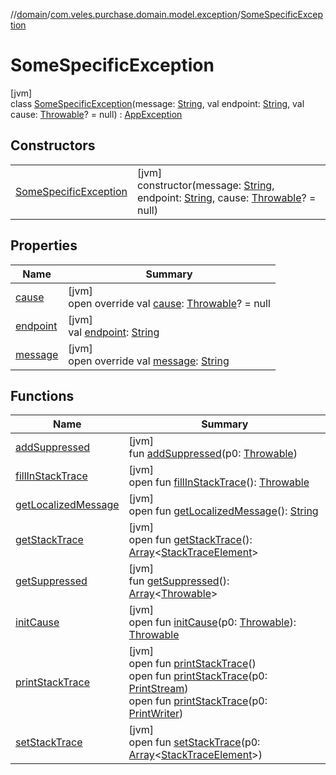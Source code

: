 //[domain](../../../index.md)/[com.veles.purchase.domain.model.exception](../index.md)/[SomeSpecificException](index.md)

# SomeSpecificException

[jvm]\
class [SomeSpecificException](index.md)(message: [String](https://kotlinlang.org/api/latest/jvm/stdlib/kotlin/-string/index.html), val endpoint: [String](https://kotlinlang.org/api/latest/jvm/stdlib/kotlin/-string/index.html), val cause: [Throwable](https://kotlinlang.org/api/latest/jvm/stdlib/kotlin/-throwable/index.html)? = null) : [AppException](../-app-exception/index.md)

## Constructors

| | |
|---|---|
| [SomeSpecificException](-some-specific-exception.md) | [jvm]<br>constructor(message: [String](https://kotlinlang.org/api/latest/jvm/stdlib/kotlin/-string/index.html), endpoint: [String](https://kotlinlang.org/api/latest/jvm/stdlib/kotlin/-string/index.html), cause: [Throwable](https://kotlinlang.org/api/latest/jvm/stdlib/kotlin/-throwable/index.html)? = null) |

## Properties

| Name | Summary |
|---|---|
| [cause](../-app-exception/cause.md) | [jvm]<br>open override val [cause](../-app-exception/cause.md): [Throwable](https://kotlinlang.org/api/latest/jvm/stdlib/kotlin/-throwable/index.html)? = null |
| [endpoint](../-app-exception/endpoint.md) | [jvm]<br>val [endpoint](../-app-exception/endpoint.md): [String](https://kotlinlang.org/api/latest/jvm/stdlib/kotlin/-string/index.html) |
| [message](../-app-exception/message.md) | [jvm]<br>open override val [message](../-app-exception/message.md): [String](https://kotlinlang.org/api/latest/jvm/stdlib/kotlin/-string/index.html) |

## Functions

| Name | Summary |
|---|---|
| [addSuppressed](../-unauthorized-exception/index.md#282858770%2FFunctions%2F-1078502285) | [jvm]<br>fun [addSuppressed](../-unauthorized-exception/index.md#282858770%2FFunctions%2F-1078502285)(p0: [Throwable](https://kotlinlang.org/api/latest/jvm/stdlib/kotlin/-throwable/index.html)) |
| [fillInStackTrace](../-unauthorized-exception/index.md#-1102069925%2FFunctions%2F-1078502285) | [jvm]<br>open fun [fillInStackTrace](../-unauthorized-exception/index.md#-1102069925%2FFunctions%2F-1078502285)(): [Throwable](https://kotlinlang.org/api/latest/jvm/stdlib/kotlin/-throwable/index.html) |
| [getLocalizedMessage](../-unauthorized-exception/index.md#1043865560%2FFunctions%2F-1078502285) | [jvm]<br>open fun [getLocalizedMessage](../-unauthorized-exception/index.md#1043865560%2FFunctions%2F-1078502285)(): [String](https://kotlinlang.org/api/latest/jvm/stdlib/kotlin/-string/index.html) |
| [getStackTrace](../-unauthorized-exception/index.md#2050903719%2FFunctions%2F-1078502285) | [jvm]<br>open fun [getStackTrace](../-unauthorized-exception/index.md#2050903719%2FFunctions%2F-1078502285)(): [Array](https://kotlinlang.org/api/latest/jvm/stdlib/kotlin/-array/index.html)&lt;[StackTraceElement](https://docs.oracle.com/javase/8/docs/api/java/lang/StackTraceElement.html)&gt; |
| [getSuppressed](../-unauthorized-exception/index.md#672492560%2FFunctions%2F-1078502285) | [jvm]<br>fun [getSuppressed](../-unauthorized-exception/index.md#672492560%2FFunctions%2F-1078502285)(): [Array](https://kotlinlang.org/api/latest/jvm/stdlib/kotlin/-array/index.html)&lt;[Throwable](https://kotlinlang.org/api/latest/jvm/stdlib/kotlin/-throwable/index.html)&gt; |
| [initCause](../-unauthorized-exception/index.md#-418225042%2FFunctions%2F-1078502285) | [jvm]<br>open fun [initCause](../-unauthorized-exception/index.md#-418225042%2FFunctions%2F-1078502285)(p0: [Throwable](https://kotlinlang.org/api/latest/jvm/stdlib/kotlin/-throwable/index.html)): [Throwable](https://kotlinlang.org/api/latest/jvm/stdlib/kotlin/-throwable/index.html) |
| [printStackTrace](../-unauthorized-exception/index.md#-1769529168%2FFunctions%2F-1078502285) | [jvm]<br>open fun [printStackTrace](../-unauthorized-exception/index.md#-1769529168%2FFunctions%2F-1078502285)()<br>open fun [printStackTrace](../-unauthorized-exception/index.md#1841853697%2FFunctions%2F-1078502285)(p0: [PrintStream](https://docs.oracle.com/javase/8/docs/api/java/io/PrintStream.html))<br>open fun [printStackTrace](../-unauthorized-exception/index.md#1175535278%2FFunctions%2F-1078502285)(p0: [PrintWriter](https://docs.oracle.com/javase/8/docs/api/java/io/PrintWriter.html)) |
| [setStackTrace](../-unauthorized-exception/index.md#2135801318%2FFunctions%2F-1078502285) | [jvm]<br>open fun [setStackTrace](../-unauthorized-exception/index.md#2135801318%2FFunctions%2F-1078502285)(p0: [Array](https://kotlinlang.org/api/latest/jvm/stdlib/kotlin/-array/index.html)&lt;[StackTraceElement](https://docs.oracle.com/javase/8/docs/api/java/lang/StackTraceElement.html)&gt;) |
